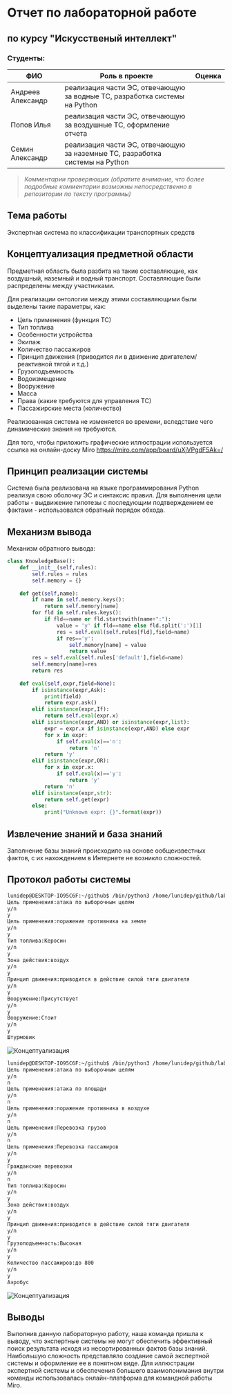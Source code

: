 # Отчет по лабораторной работе
## по курсу "Искусственый интеллект"

### Студенты: 

| ФИО       | Роль в проекте                     | Оценка       |
|-----------|------------------------------------|--------------|
| Андреев Александр | реализация части ЭС, отвечающую за водные ТС, разработка системы на Python |          |
| Попов Илья | реализация части ЭС, отвечающую за воздушные ТС, оформление отчета |       |
| Семин Александр| реализация части ЭС, отвечающую за наземные ТС, разработка системы на Python |      |


> *Комментарии проверяющих (обратите внимание, что более подробные комментарии возможны непосредственно в репозитории по тексту программы)*

## Тема работы

Экспертная система по классификации транспортных средств

## Концептуализация предметной области

Предметная область была разбита на такие составляющие, как воздушный, наземный и водный транспорт. Составляющие были распределены между участниками.

Для реализации онтологии между этими составляющими были выделены такие параметры, как:
 - Цель применения (функция ТС)
 - Тип топлива
 - Особенности устройства
 - Экипаж
 - Количество пассажиров
 - Принцип движения (приводится ли в движение двигателем/реактивной тягой и т.д.)
 - Грузоподъемность
 - Водоизмещение
 - Вооружение
 - Масса
 - Права (какие требуются для управления ТС)
 - Пассажирские места (количество)

Реализованная система не изменяется во времени, вследствие чего динамические знания не требуются.

Для того, чтобы приложить графические иллюстрации используется ссылка на онлайн-доску Miro
https://miro.com/app/board/uXjVPgdF5Ak=/

## Принцип реализации системы

Система была реализована на языке программирования Python реализуя свою оболочку ЭС и синтаксис правил. Для выполнения цели работы - выдвижение гипотезы с последующим подтверждением ее фактами - использовался обратный порядок обхода.

## Механизм вывода

Механизм обратного вывода:
```python
class KnowledgeBase():
    def __init__(self,rules):
        self.rules = rules
        self.memory = {}
        
    def get(self,name):
        if name in self.memory.keys():
            return self.memory[name]
        for fld in self.rules.keys():
            if fld==name or fld.startswith(name+":"):
                value = 'y' if fld==name else fld.split(':')[1]
                res = self.eval(self.rules[fld],field=name)
                if res=='y':
                    self.memory[name] = value
                    return value
        res = self.eval(self.rules['default'],field=name)
        self.memory[name]=res
        return res
                
    def eval(self,expr,field=None):
        if isinstance(expr,Ask):
            print(field)
            return expr.ask()
        elif isinstance(expr,If):
            return self.eval(expr.x)
        elif isinstance(expr,AND) or isinstance(expr,list):
            expr = expr.x if isinstance(expr,AND) else expr
            for x in expr:
                if self.eval(x)=='n':
                    return 'n'
            return 'y'
        elif isinstance(expr,OR):
            for x in expr.x:
                if self.eval(x)=='y':
                    return 'y'
            return 'n'
        elif isinstance(expr,str):
            return self.get(expr)
        else:
            print("Unknown expr: {}".format(expr))
```


## Извлечение знаний и база знаний

Заполнение базы знаний происходило на основе ообщеизвестных фактов, с их нахождением в Интернете не возникло сложностей.

## Протокол работы системы

```bash
lunidep@DESKTOP-IO95C6F:~/github$ /bin/python3 /home/lunidep/github/lab2.py
Цель применения:атака по выборочным целям
y/n
y
Цель применения:поражение противника на земле
y/n
y
Тип топлива:Керосин
y/n
y
Зона действия:воздух
y/n
y
Принцип движения:приводится в действие силой тяги двигателя
y/n
y
Вооружение:Присутствует
y/n
y
Вооружение:Стоит
y/n
y
Штурмовик
```
![Концептуализация](img/shturmovik.jpg)

```bash
lunidep@DESKTOP-IO95C6F:~/github$ /bin/python3 /home/lunidep/github/lab2.py
Цель применения:атака по выборочным целям
y/n
n
Цель применения:атака по площади
y/n
n
Цель применения:поражение противника в воздухе
y/n
n
Цель применения:Перевозка грузов
y/n
n
Цель применения:Перевозка пассажиров
y/n
y
Гражданские перевозки
y/n
n
Тип топлива:Керосин
y/n
y
Зона действия:воздух
y/n
y
Принцип движения:приводится в действие силой тяги двигателя
y/n
y
Грузоподъемность:Высокая
y/n
y
Количество пассажиров:до 800
y/n
y
Аэробус
```
![Концептуализация](img/aerobus.jpg)


## Выводы

Выполнив данную лабораторную работу, наша команда пришла к выводу, что экспертные системы не  могут обеспечить эффективный поиск результата исходя из несортированных фактов базы знаний. Наибольшую сложность представляло создание самой экспертной системы и оформление ее в понятном виде. Для иллюстрации экспертной системы и обеспечения большего взаимопонимания внутри команды использовалась онлайн-платформа для командной работы Miro.
